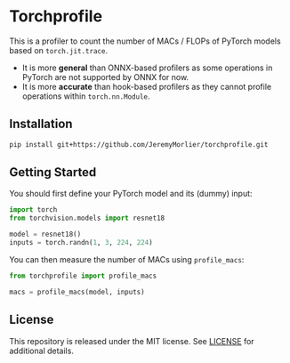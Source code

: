 # Torchprofile

This is a profiler to count the number of MACs / FLOPs of PyTorch models based on `torch.jit.trace`.
* It is more **general** than ONNX-based profilers as some operations in PyTorch are not supported by ONNX for now.
* It is more **accurate** than hook-based profilers as they cannot profile operations within `torch.nn.Module`.

## Installation


```bash
pip install git+https://github.com/JeremyMorlier/torchprofile.git
```

## Getting Started

You should first define your PyTorch model and its (dummy) input:

```python
import torch
from torchvision.models import resnet18

model = resnet18()
inputs = torch.randn(1, 3, 224, 224)
```

You can then measure the number of MACs using `profile_macs`:

```python
from torchprofile import profile_macs

macs = profile_macs(model, inputs)
```

## License

This repository is released under the MIT license. See [LICENSE](LICENSE) for additional details.
